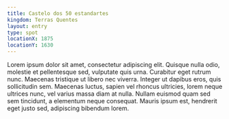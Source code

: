 ```yaml
---
title: Castelo dos 50 estandartes
kingdom: Terras Quentes
layout: entry
type: spot
locationX: 1875
locationY: 1630
---
```


Lorem ipsum dolor sit amet, consectetur adipiscing elit. Quisque nulla odio, molestie et pellentesque sed, vulputate quis urna. Curabitur eget rutrum nunc. Maecenas tristique ut libero nec viverra. Integer ut dapibus eros, quis sollicitudin sem. Maecenas luctus, sapien vel rhoncus ultricies, lorem neque ultrices nunc, vel varius massa diam at nulla. Nullam euismod quam sed sem tincidunt, a elementum neque consequat. Mauris ipsum est, hendrerit eget justo sed, adipiscing bibendum lorem.
